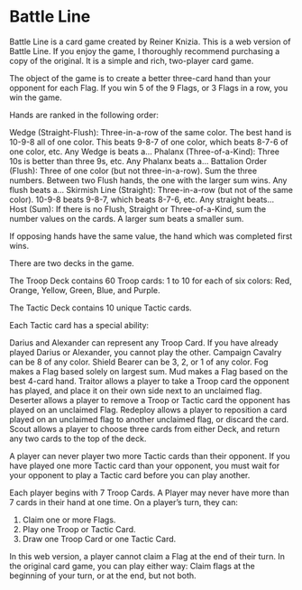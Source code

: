 # Battle Line

Battle Line is a card game created by Reiner Knizia. This is a web version of Battle Line. If you enjoy the game, I thoroughly recommend purchasing a copy of the original. It is a simple and rich, two-player card game.

The object of the game is to create a better three-card hand than your opponent for each Flag. If you win 5 of the 9 Flags, or 3 Flags in a row, you win the game.

Hands are ranked in the following order:

Wedge (Straight-Flush): Three-in-a-row of the same color. The best hand is 10-9-8 all of one color. This beats 9-8-7 of one color, which beats 8-7-6 of one color, etc. Any Wedge is beats a…
Phalanx (Three-of-a-Kind): Three 10s is better than three 9s, etc. Any Phalanx beats a…
Battalion Order (Flush): Three of one color (but not three-in-a-row). Sum the three numbers. Between two Flush hands, the one with the larger sum wins. Any flush beats a…
Skirmish Line (Straight): Three-in-a-row (but not of the same color). 10-9-8 beats 9-8-7, which beats 8-7-6, etc. Any straight beats…
Host (Sum): If there is no Flush, Straight or Three-of-a-Kind, sum the number values on the cards. A larger sum beats a smaller sum.

If opposing hands have the same value, the hand which was completed first wins.

There are two decks in the game.

The Troop Deck contains 60 Troop cards: 1 to 10 for each of six colors: Red, Orange, Yellow, Green, Blue, and Purple.

The Tactic Deck contains 10 unique Tactic cards.

Each Tactic card has a special ability:

Darius and Alexander can represent any Troop Card. If you have already played Darius or Alexander, you cannot play the other.
Campaign Cavalry can be 8 of any color.
Shield Bearer can be 3, 2, or 1 of any color.
Fog makes a Flag based solely on largest sum.
Mud makes a Flag based on the best 4-card hand.
Traitor allows a player to take a Troop card the opponent has played, and place it on their own side next to an unclaimed flag.
Deserter allows a player to remove a Troop or Tactic card the opponent has played on an unclaimed Flag.
Redeploy allows a player to reposition a card played on an unclaimed flag to another unclaimed flag, or discard the card.
Scout allows a player to choose three cards from either Deck, and return any two cards to the top of the deck.

A player can never player two more Tactic cards than their opponent. If you have played one more Tactic card than your opponent, you must wait for your opponent to play a Tactic card before you can play another.

Each player begins with 7 Troop Cards. A Player may never have more than 7 cards in their hand at one time. On a player’s turn, they can:

1. Claim one or more Flags.
2. Play one Troop or Tactic Card.
3. Draw one Troop Card or one Tactic Card.

In this web version, a player cannot claim a Flag at the end of their turn. In the original card game, you can play either way: Claim flags at the beginning of your turn, or at the end, but not both.
